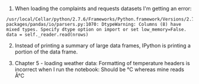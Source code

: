 1. When loading the complaints and requests datasets I'm getting an error:

```
/usr/local/Cellar/python/2.7.6/Frameworks/Python.framework/Versions/2.7/lib/python2.7/site-packages/pandas/io/parsers.py:1070: DtypeWarning: Columns (8) have mixed types. Specify dtype option on import or set low_memory=False.
data = self._reader.read(nrows)
```

2. Instead of printing a summary of large data frames, IPython is printing a portion of the data frame. 

3. Chapter 5 - loading weather data:
Formatting of temperature headers is incorrect when I run the notebook:
Should be °C whereas mine reads Â°C

